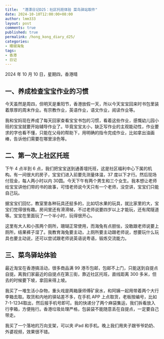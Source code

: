 ```yaml
---
title:  "港漂日记D25：社区托班体验 菜鸟驿站取件"
date: 2024-10-10T12:00:00+08:00
author: lmm333
layout: post
comments: true
published: true
permalink: /hong_kong_diary_d25/
categories:
- 珊瑚海兔
tags:
- 香港
- 日记
---
```


2024 年 10 月 10 日，星期四，香港晴

## 一、养成检查宝宝作业的习惯

今天虽然是周四，但明天是重阳节，香港放假一天，所以今天宝宝回来时书包里装着厚厚的周末作业。有宗教作业，英语作业，语文作业，阅读作业等。

我和宝妈现在养成了每天回家查看宝宝书包的习惯，看着这些作业，感慨幼儿园小班的宝宝就要开始辅导作业了。毕竟宝宝太小，缺乏写作业的主观能动性，作业要求的字也看不懂，只能在父母的帮助下，用明确的指令完成作业，比如拿出油画棒，告诉他们需要在哪里涂色等。

## 二、第一次上社区托班
下午 4 点半到 6 点，我们把宝宝送到通善壇托班，这是社区福利中心下属的机构。有一间很大的房子，宝宝们进入前要先测量体温，37 度以下才行。然后现场付现金，每人两小时以内 30圆。今天下午有两个男生和三个女生。我本想让老师给宝宝讲他们带的书的故事，可惜老师说今天只有一个老师，没空讲，宝宝们只能自己玩。

据宝宝们回忆，教室里各种玩具还挺多的，比如切水果的玩具，就比家里的大，宝宝们觉得很有趣。房间里还有滑滑梯，不过老师说要四岁以上才能玩，还有爬隧道等。宝宝在里面玩了一个半小时，玩得很开心。

这里有大人和小孩两个厕所，珊瑚正常使用，而海兔有点胆怯，没敢跟老师说要上厕所，结果裤子湿了。我教育海兔要主动，上厕所要主动跟老师说，想要玩什么玩具也要主动说，还可以尝试跟老师说英语说粤语，锻炼交流能力。

## 三、菜鸟驿站体验
最近淘宝在香港搞活动，很多商品满 99 港币包邮，包邮不上门，只能送到自提点自提。离我们家最近的自提点在第三街，靠近社区托班，直线距离 300 多米，但去的时候要下坡，拿回来得上坡。

我买了一堆生活小杂物，重头戏是两箱康师傅矿泉水，和阿姨一起用带着两个大行李箱去取。取货和内地的驿站差不多，在手机 APP 上点取货，老板按编号，比如7-1-1234取出，然后报手机号即可。我的快递分了两个麻袋集运，我们拆看放入行李箱，方便拖行。香港垃圾处理严格，包装袋不能随意丢在自提点，一定要自己带走。

我买了一个落地的万向支架，可以夹 iPad 和手机。晚上我们用夹子跟爷爷奶奶、外婆视频，效果很不错。